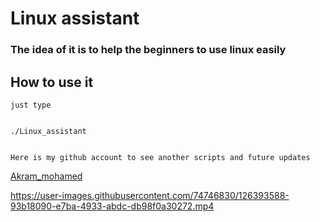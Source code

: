# Linux assistant
### The idea of it is to help the beginners to use linux easily 

## How to use it
`just type` 

```

./Linux_assistant 


```
`Here is my github account to see another scripts and future updates`

[Akram_mohamed](https://github.com/Akrammohamed01)







https://user-images.githubusercontent.com/74746830/126393588-93b18090-e7ba-4933-abdc-db98f0a30272.mp4


